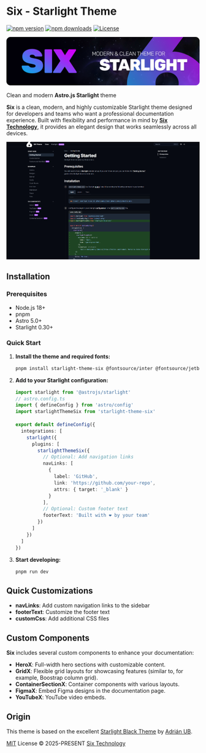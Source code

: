 # Six - Starlight Theme

[![npm version][npm-version-src]][npm-version-href]
[![npm downloads][npm-downloads-src]][npm-downloads-href]
[![License][license-src]][license-href]

![Six theme](./assets/six-starlight-banner-wide-1980-01.png 'Six - Clean and modern Starlight theme')

Clean and modern **Astro.js Starlight** theme

**Six** is a clean, modern, and highly customizable Starlight theme designed for developers and teams who want a
professional documentation experience. Built with flexibility and performance in mind by [**Six Technology**](https://six.technology),
it provides an elegant design that works seamlessly across all devices.

![Six theme](./assets/six-theme.png 'Six - Clean and modern Starlight theme')

## Installation

### Prerequisites

- Node.js 18+
- pnpm
- Astro 5.0+
- Starlight 0.30+

### Quick Start

1. **Install the theme and required fonts:**

   ```bash
   pnpm install starlight-theme-six @fontsource/inter @fontsource/jetbrains-mono
   ```

2. **Add to your Starlight configuration:**

   ```ts
   import starlight from '@astrojs/starlight'
   // astro.config.ts
   import { defineConfig } from 'astro/config'
   import starlightThemeSix from 'starlight-theme-six'

   export default defineConfig({
     integrations: [
       starlight({
         plugins: [
           starlightThemeSix({
             // Optional: Add navigation links
             navLinks: [
               {
                 label: 'GitHub',
                 link: 'https://github.com/your-repo',
                 attrs: { target: '_blank' }
               }
             ],
             // Optional: Custom footer text
             footerText: 'Built with ❤️ by your team'
           })
         ]
       })
     ]
   })
   ```

3. **Start developing:**
   ```bash
   pnpm run dev
   ```

## Quick Customizations

- **navLinks**: Add custom navigation links to the sidebar
- **footerText**: Customize the footer text
- **customCss**: Add additional CSS files

## Custom Components

**Six** includes several custom components to enhance your documentation:

- **HeroX**: Full-width hero sections with customizable content.
- **GridX**: Flexible grid layouts for showcasing features (similar to, for example, Boostrap column grid).
- **ContainerSectionX**: Container components with various layouts.
- **FigmaX**: Embed Figma designs in the documentation page.
- **YouTubeX**: YouTube video embeds.

## Origin

This theme is based on the excellent [Starlight Black Theme](https://github.com/adrian-ub/starlight-theme-black) by
[Adrián UB](https://github.com/adrian-ub).

[MIT](./LICENSE) License © 2025-PRESENT [Six Technology](https://six.technology)

<!-- Badges -->

[npm-version-src]: https://img.shields.io/npm/v/starlight-theme-six?style=flat&colorA=080f12&colorB=1fa669
[npm-version-href]: https://npmjs.com/package/starlight-theme-six
[npm-downloads-src]: https://img.shields.io/npm/dm/starlight-theme-six?style=flat&colorA=080f12&colorB=1fa669
[npm-downloads-href]: https://www.npmjs.com/package/starlight-theme-six
[license-src]: https://img.shields.io/github/license/six-tech/Six.StarlightTheme.svg?style=flat&colorA=080f12&colorB=1fa669
[license-href]: https://github.com/six-tech/Six.StarlightTheme/blob/main/LICENSE
